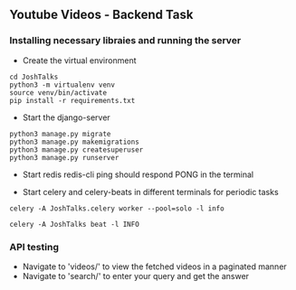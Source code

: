 ## Youtube Videos - Backend Task 


### Installing necessary libraies and running the server

- Create the virtual environment 
```
cd JoshTalks
python3 -m virtualenv venv
source venv/bin/activate
pip install -r requirements.txt
```

- Start the django-server
```
python3 manage.py migrate 
python3 manage.py makemigrations
python3 manage.py createsuperuser 
python3 manage.py runserver 
```

- Start redis 
redis-cli ping should respond PONG in the terminal

- Start celery and celery-beats in different terminals for periodic tasks
```
celery -A JoshTalks.celery worker --pool=solo -l info 
```
```
celery -A JoshTalks beat -l INFO
```

### API testing 

- Navigate to 'videos/' to view the fetched videos in a paginated manner 
- Navigate to 'search/' to enter your query and get the answer

